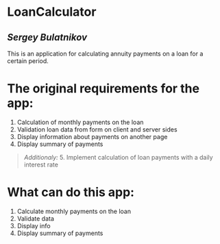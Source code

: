 # LoanCalculator

## *Sergey Bulatnikov*

This is an application for calculating annuity payments on a loan for a certain period.

# The original requirements for the app: 
 1. Calculation of monthly payments on the loan
 2. Validation loan data from form on client and server sides
 3. Display information about payments on another page
 4. Display summary of payments
 >*Additionaly:* 5. Implement calculation of loan payments with a daily interest rate
 
# What can do this app:
 1. Calculate monthly payments on the loan
 2. Validate data
 3. Display info
 4. Display summary of payments
